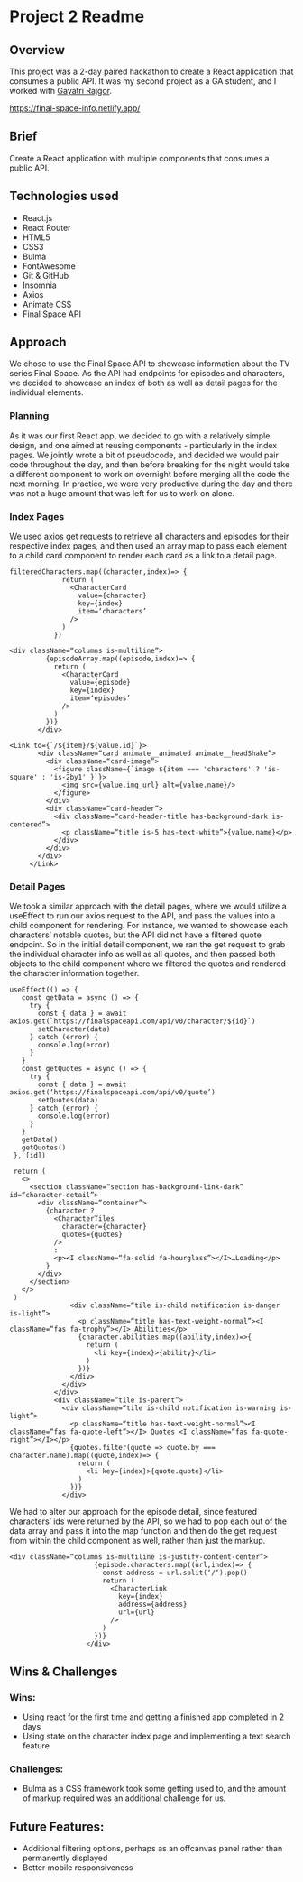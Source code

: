# Project 2 Readme
## Overview

This project was a 2-day paired hackathon to create a React application that consumes a public API. It was my second project as a GA student, and I worked with [Gayatri Rajgor](https://github.com/gayatrirajgor).

https://final-space-info.netlify.app/


## Brief

Create a React application with multiple components that consumes a public API.

## Technologies used
* React.js
* React Router
* HTML5
* CSS3
* Bulma
* FontAwesome
* Git & GitHub
* Insomnia
* Axios
* Animate CSS
* Final Space API


## Approach
We chose to use the Final Space API to showcase information about the TV series Final Space. As the API had endpoints for episodes and characters, we decided to showcase an index of both as well as detail pages for the individual elements.

### Planning
As it was our first React app, we decided to go with a relatively simple design, and one aimed at reusing components - particularly in the index pages. We jointly wrote a bit of pseudocode, and decided we would pair code throughout the day, and then before breaking for the night would take a different component to work on overnight before merging all the code the next morning. In practice, we were very productive during the day and there was not a huge amount that was left for us to work on alone.
 
### Index Pages
We used axios get requests to retrieve all characters and episodes for their respective index pages, and then used an array map to pass each element to a child card component to render each card as a link to a detail page.
``` 
filteredCharacters.map((character,index)=> {
             return (
               <CharacterCard
                 value={character}
                 key={index}
                 item=‘characters’
               />
             )
           })
 
<div className=“columns is-multiline”>
         {episodeArray.map((episode,index)=> {
           return (
             <CharacterCard
               value={episode}
               key={index}
               item=‘episodes’
             />
           )
         })}
       </div>

<Link to={`/${item}/${value.id}`}>
       <div className=“card animate__animated animate__headShake”>
         <div className=“card-image”>
           <figure className={`image ${item === 'characters' ? 'is-square' : 'is-2by1' }`}>
             <img src={value.img_url} alt={value.name}/>
           </figure>
         </div>
         <div className=“card-header”>
           <div className=“card-header-title has-background-dark is-centered”>
             <p className=“title is-5 has-text-white”>{value.name}</p>
           </div>
         </div>
       </div>
     </Link>
```
### Detail Pages

We took a similar approach with the detail pages, where we would utilize a useEffect to run our axios request to the API, and pass the values into a child component for rendering. For instance, we wanted to showcase each characters’ notable quotes, but the API did not have a filtered quote endpoint. So in the initial detail component, we ran the get request to grab the individual character info as well as all quotes, and then passed both objects to the child component where we filtered the quotes and rendered the character information together.
```
useEffect(() => {
   const getData = async () => {
     try {
       const { data } = await axios.get(`https://finalspaceapi.com/api/v0/character/${id}`)
       setCharacter(data)
     } catch (error) {
       console.log(error)
     }
   }
   const getQuotes = async () => {
     try {
       const { data } = await axios.get(‘https://finalspaceapi.com/api/v0/quote’)
       setQuotes(data)
     } catch (error) {
       console.log(error)
     }
   }
   getData()
   getQuotes()
 }, [id])
 
 return (
   <>
     <section className=“section has-background-link-dark” id=“character-detail”>
       <div className=“container”>
         {character ?
           <CharacterTiles
             character={character}
             quotes={quotes}
           />
           :
           <p><I className=“fa-solid fa-hourglass”></I>…Loading</p>
         }
       </div>
     </section>
   </>
 )
               <div className=“tile is-child notification is-danger is-light”>
                 <p className=“title has-text-weight-normal”><I className=“fas fa-trophy”></I> Abilities</p>
                 {character.abilities.map((ability,index)=>{
                   return (
                     <li key={index}>{ability}</li>
                   )
                 })}
               </div>
             </div>
           </div>
           <div className=“tile is-parent”>
             <div className=“tile is-child notification is-warning is-light”>
               <p className=“title has-text-weight-normal”><I className=“fas fa-quote-left”></I> Quotes <I className=“fas fa-quote-right”></I></p>
               {quotes.filter(quote => quote.by === character.name).map((quote,index)=> {
                 return (
                   <li key={index}>{quote.quote}</li>
                 )
               })}
             </div>
```
We had to alter our approach for the episode detail, since featured characters’ ids were returned by the API, so we had to pop each out of the data array and pass it into the map function and then do the get request from within the child component as well, rather than just the markup.
```
<div className=“columns is-multiline is-justify-content-center”>
                     {episode.characters.map((url,index)=> {
                       const address = url.split(‘/‘).pop()
                       return (
                         <CharacterLink
                           key={index}
                           address={address}
                           url={url}
                         /> 
                       )
                     })}
                   </div>
```
## Wins & Challenges

### Wins:
* Using react for the first time and getting a finished app completed in 2 days
* Using state on the character index page and implementing a text search feature

### Challenges:
* Bulma as a CSS framework took some getting used to, and the amount of markup required was an additional challenge for us.

## Future Features:
* Additional filtering options, perhaps as an offcanvas panel rather than permanently displayed
* Better mobile responsiveness

